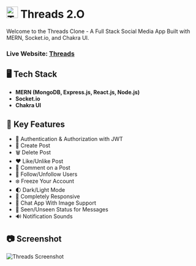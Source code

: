 # <img src="https://i.imgur.com/borNFxL.png" alt="Threads Logo" width="30"/> Threads 2.O

Welcome to the Threads Clone - A Full Stack Social Media App Built with MERN, Socket.io, and Chakra UI.  
### Live Website: [Threads](https://threads-clone-wsmh.onrender.com)

## 🖥️ Tech Stack
- **MERN (MongoDB, Express.js, React.js, Node.js)**
- **Socket.io**
- **Chakra UI**

## 🚀 Key Features
- 🎃 Authentication & Authorization with JWT
- 📝 Create Post
- 🗑️ Delete Post
- ❤️ Like/Unlike Post
- 💬 Comment on a Post
- 👥 Follow/Unfollow Users
- ❄️ Freeze Your Account
- 🌓 Dark/Light Mode
- 📱 Completely Responsive
- 💬 Chat App With Image Support
- 👀 Seen/Unseen Status for Messages
- 🔊 Notification Sounds

## 📷 Screenshot
![Threads Screenshot](https://i.imgur.com/HH6I6dS.jpg)

